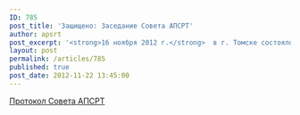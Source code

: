 ```yaml
---
ID: 785
post_title: 'Защищено: Заседание Совета АПСРТ'
author: apsrt
post_excerpt: '<strong>16 ноября 2012 г.</strong>  в г. Томске состоялось заседание Совета АПСРТ (протокол прилагается)'
layout: post
permalink: /articles/785
published: true
post_date: 2012-11-22 13:45:00
---
```

<a href="http://www.apsrt.ru/docs/sovet98.doc"><span style="text-decoration:underline;"> Протокол Совета АПСРТ  </span></a>